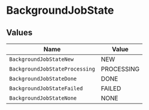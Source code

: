 # BackgroundJobState


## Values

| Name                           | Value                          |
| ------------------------------ | ------------------------------ |
| `BackgroundJobStateNew`        | NEW                            |
| `BackgroundJobStateProcessing` | PROCESSING                     |
| `BackgroundJobStateDone`       | DONE                           |
| `BackgroundJobStateFailed`     | FAILED                         |
| `BackgroundJobStateNone`       | NONE                           |